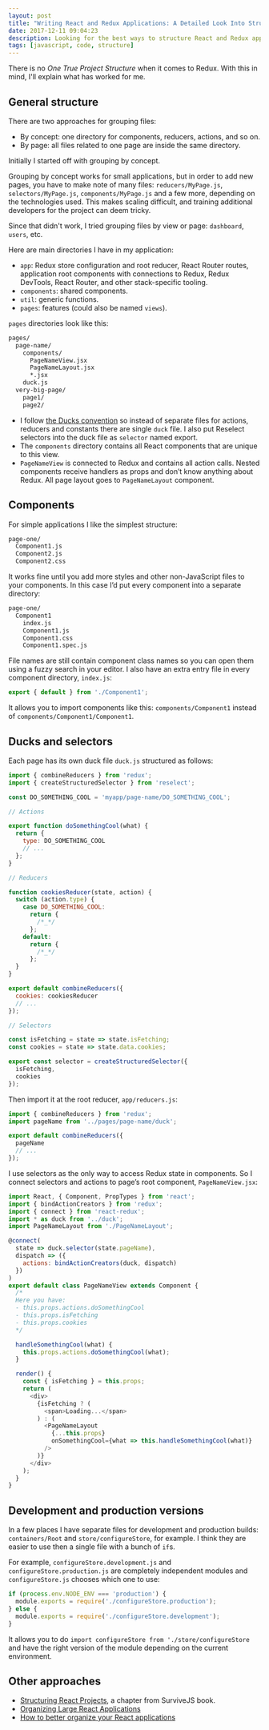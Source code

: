```yaml
---
layout: post
title: "Writing React and Redux Applications: A Detailed Look Into Structuring Projects"
date: 2017-12-11 09:04:23
description: Looking for the best ways to structure React and Redux applications.
tags: [javascript, code, structure]
---
```


There is no _One True Project Structure_ when it comes to Redux. With this in mind, I'll explain what has worked for me.

## General structure

There are two approaches for grouping files:

* By concept: one directory for components, reducers, actions, and so on.
* By page: all files related to one page are inside the same directory.

Initially I started off with grouping by concept.

Grouping by concept works for small applications, but in order to add new pages, you have to make note of many files: `reducers/MyPage.js`, `selectors/MyPage.js`, `components/MyPage.js` and a few more, depending on the technologies used. This makes scaling difficult, and training additional developers for the project can deem tricky.

Since that didn't work, I tried grouping files by view or page: `dashboard`, `users`, etc.

Here are main directories I have in my application:

* `app`: Redux store configuration and root reducer, React Router routes, application root components with connections to Redux, Redux DevTools, React Router, and other stack-specific tooling.
* `components`: shared components.
* `util`: generic functions.
* `pages`: features (could also be named `views`).

`pages` directories look like this:

```bash
pages/
  page-name/
    components/
      PageNameView.jsx
      PageNameLayout.jsx
      *.jsx
    duck.js
  very-big-page/
    page1/
    page2/
```

* I follow [the Ducks convention](https://github.com/erikras/ducks-modular-redux) so instead of separate files for actions, reducers and constants there are single `duck` file. I also put Reselect selectors into the duck file as `selector` named export.
* The `components` directory contains all React components that are unique to this view.
* `PageNameView` is connected to Redux and contains all action calls. Nested components receive handlers as props and don’t know anything about Redux. All page layout goes to `PageNameLayout` component.

## Components

For simple applications I like the simplest structure:

```bash
page-one/
  Component1.js
  Component2.js
  Component2.css
```

It works fine until you add more styles and other non-JavaScript files to your components. In this case I’d put every component into a separate directory:

```bash
page-one/
  Component1
    index.js
    Component1.js
    Component1.css
    Component1.spec.js
```

File names are still contain component class names so you can open them using a fuzzy search in your editor. I also have an extra entry file in every component directory, `index.js`:

```javascript
export { default } from './Component1';
```

It allows you to import components like this: `components/Component1` instead of `components/Component1/Component1`.

## Ducks and selectors

Each page has its own duck file `duck.js` structured as follows:

```javascript
import { combineReducers } from 'redux';
import { createStructuredSelector } from 'reselect';

const DO_SOMETHING_COOL = 'myapp/page-name/DO_SOMETHING_COOL';

// Actions

export function doSomethingCool(what) {
  return {
    type: DO_SOMETHING_COOL
    // ...
  };
}

// Reducers

function cookiesReducer(state, action) {
  switch (action.type) {
    case DO_SOMETHING_COOL:
      return {
        /*_*/
      };
    default:
      return {
        /*_*/
      };
  }
}

export default combineReducers({
  cookies: cookiesReducer
  // ...
});

// Selectors

const isFetching = state => state.isFetching;
const cookies = state => state.data.cookies;

export const selector = createStructuredSelector({
  isFetching,
  cookies
});
```

Then import it at the root reducer, `app/reducers.js`:

```javascript
import { combineReducers } from 'redux';
import pageName from '../pages/page-name/duck';

export default combineReducers({
  pageName
  // ...
});
```

I use selectors as the only way to access Redux state in components. So I connect selectors and actions to page’s root component, `PageNameView.jsx`:

```javascript
import React, { Component, PropTypes } from 'react';
import { bindActionCreators } from 'redux';
import { connect } from 'react-redux';
import * as duck from '../duck';
import PageNameLayout from './PageNameLayout';

@connect(
  state => duck.selector(state.pageName),
  dispatch => ({
    actions: bindActionCreators(duck, dispatch)
  })
)
export default class PageNameView extends Component {
  /*
  Here you have:
  - this.props.actions.doSomethingCool
  - this.props.isFetching
  - this.props.cookies
  */

  handleSomethingCool(what) {
    this.props.actions.doSomethingCool(what);
  }

  render() {
    const { isFetching } = this.props;
    return (
      <div>
        {isFetching ? (
          <span>Loading...</span>
        ) : (
          <PageNameLayout
            {...this.props}
            onSomethingCool={what => this.handleSomethingCool(what)}
          />
        )}
      </div>
    );
  }
}
```

## Development and production versions

In a few places I have separate files for development and production builds: `containers/Root` and `store/configureStore`, for example. I think they are easier to use then a single file with a bunch of `if`s.

For example, `configureStore.development.js` and `configureStore.production.js` are completely independent modules and `configureStore.js` chooses which one to use:

```javascript
if (process.env.NODE_ENV === 'production') {
  module.exports = require('./configureStore.production');
} else {
  module.exports = require('./configureStore.development');
}
```

It allows you to do `import configureStore from './store/configureStore` and have the right version of the module depending on the current environment.

## Other approaches

* [Structuring React Projects](https://survivejs.com/webpack_react/structuring_react_projects/), a chapter from SurviveJS book.
* [Organizing Large React Applications](http://engineering.kapost.com/2016/01/organizing-large-react-applications/)
* [How to better organize your React applications](https://medium.com/@alexmngn/how-to-better-organize-your-react-applications-2fd3ea1920f1#.sbykc54ta)
